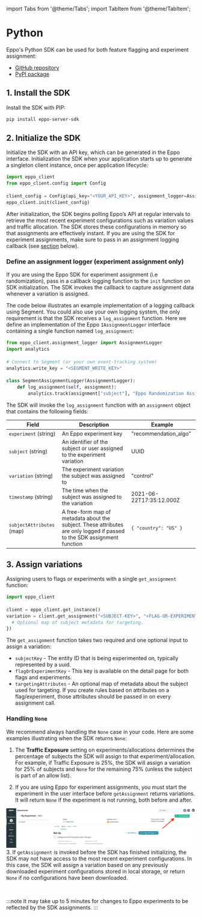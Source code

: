 import Tabs from '@theme/Tabs';
import TabItem from '@theme/TabItem';

# Python

Eppo's Python SDK can be used for both feature flagging and experiment assignment:
- [GitHub repository](https://github.com/Eppo-exp/python-sdk)
- [PyPI package](https://pypi.org/project/eppo-server-sdk/)

## 1. Install the SDK

Install the SDK with PIP:

```bash
pip install eppo-server-sdk
```

## 2. Initialize the SDK

Initialize the SDK with an API key, which can be generated in the Eppo interface. Initialization the SDK when your application starts up to generate a singleton client instance, once per application lifecycle:

```python
import eppo_client
from eppo_client.config import Config

client_config = Config(api_key="<YOUR_API_KEY>", assignment_logger=AssignmentLogger())
eppo_client.init(client_config)
```

After initialization, the SDK begins polling Eppo’s API at regular intervals to retrieve the most recent experiment configurations such as variation values and traffic allocation. The SDK stores these configurations in memory so that assignments are effectively instant. If you are using the SDK for experiment assignments, make sure to pass in an assignment logging callback (see [section](#define-an-assignment-logger-experiment-assignment-only) below).

### Define an assignment logger (experiment assignment only)

If you are using the Eppo SDK for experiment assignment (i.e randomization), pass in a callback logging function to the `init` function on SDK initialization. The SDK invokes the callback to capture assignment data whenever a variation is assigned.

The code below illustrates an example implementation of a logging callback using Segment. You could also use your own logging system, the only requirement is that the SDK receives a `log_assignment` function. Here we define an implementation of the Eppo `IAssignmentLogger` interface containing a single function named `log_assignment`:

```python
from eppo_client.assignment_logger import AssignmentLogger
import analytics

# Connect to Segment (or your own event-tracking system)
analytics.write_key = "<SEGMENT_WRITE_KEY>"

class SegmentAssignmentLogger(AssignmentLogger):
	def log_assignment(self, assignment):
		analytics.track(assignment["subject"], "Eppo Randomization Assignment", assignment)
```

The SDK will invoke the `log_assignment` function with an `assignment` object that contains the following fields:

| Field | Description | Example |
| --------- | ------- | ---------- |
| `experiment` (string) | An Eppo experiment key | "recommendation_algo" |
| `subject` (string) | An identifier of the subject or user assigned to the experiment variation | UUID |
| `variation` (string) | The experiment variation the subject was assigned to | "control" |
| `timestamp` (string) | The time when the subject was assigned to the variation | 2021-06-22T17:35:12.000Z |
| `subjectAttributes` (map) | A free-form map of metadata about the subject. These attributes are only logged if passed to the SDK assignment function | `{ "country": "US" }` |


## 3. Assign variations
Assigning users to flags or experiments with a single `get_assignment` function:

```python
import eppo_client

client = eppo_client.get_instance()
variation = client.get_assignment("<SUBJECT-KEY>", "<FLAG-OR-EXPERIMENT-KEY>", {
  # Optional map of subject metadata for targeting.
})
```

The `get_assignment` function takes two required and one optional input to assign a variation:
- `subjectKey` - The entity ID that is being experimented on, typically represented by a uuid.
- `flagOrExperimentKey` - This key is available on the detail page for both flags and experiments.
- `targetingAttributes` - An optional map of metadata about the subject used for targeting. If you create rules based on attributes on a flag/experiment, those attributes should be passed in on every assignment call.


### Handling `None`
We recommend always handling the `None` case in your code. Here are some examples illustrating when the SDK returns `None`:

1. The **Traffic Exposure** setting on experiments/allocations determines the percentage of subjects the SDK will assign to that experiment/allocation. For example, if Traffic Exposure is 25%, the SDK will assign a variation for 25% of subjects and `None` for the remaining 75% (unless the subject is part of an allow list).

2. If you are using Eppo for experiment assignments, you must start the experiment in the user interface before `getAssignment` returns variations. It will return `None` if the experiment is not running, both before and after.

  ![start-experiment](../../../../static/img/connecting-data/StartExperiment.png)
3.  If `getAssignment` is invoked before the SDK has finished initializing, the SDK may not have access to the most recent experiment configurations. In this case, the SDK will assign a variation based on any previously downloaded experiment configurations stored in local storage, or return `None` if no configurations have been downloaded.

<br />

:::note
It may take up to 5 minutes for changes to Eppo experiments to be reflected by the SDK assignments.
:::